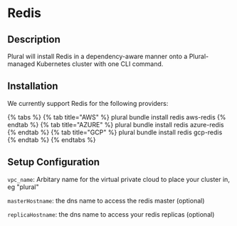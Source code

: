 
# Redis

## Description
Plural will install Redis in a dependency-aware manner onto a Plural-managed Kubernetes cluster with one CLI command.

## Installation
We currently support Redis for the following providers:

{% tabs %}
{% tab title="AWS" %} plural bundle install redis aws-redis {% endtab %} {% tab title="AZURE" %} plural bundle install redis azure-redis {% endtab %} {% tab title="GCP" %} plural bundle install redis gcp-redis {% endtab %}
{% endtabs %}

## Setup Configuration
`vpc_name`: Arbitary name for the virtual private cloud to place your cluster in, eg "plural"

`masterHostname`: the dns name to access the redis master (optional)

`replicaHostname`: the dns name to access your redis replicas (optional)
    
